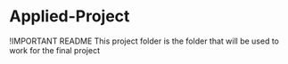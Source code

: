 # Applied-Project
!IMPORTANT README
This project folder is the folder that will be used to work for the final project 
